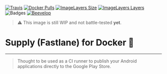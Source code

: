 [![Travis](https://shields.beevelop.com/travis/beevelop/docker-fastlane-supply.svg?style=flat-square)](https://travis-ci.org/beevelop/docker-fastlane-supply)
[![Docker Pulls](https://shields.beevelop.com/docker/pulls/beevelop/fastlane-supply.svg?style=flat-square)](https://links.beevelop.com/d-fastlane-supply)
[![ImageLayers Size](https://shields.beevelop.com/imagelayers/image-size/beevelop/fastlane-supply/latest.svg?style=flat-square)](https://imagelayers.io/?images=beevelop/fastlane-supply:latest)
[![ImageLayers Layers](https://shields.beevelop.com/imagelayers/layers/beevelop/fastlane-supply/latest.svg?style=flat-square)](https://imagelayers.io/?images=beevelop/fastlane-supply:latest)
![Badges](https://shields.beevelop.com/badge/badges-6-brightgreen.svg?style=flat-square)
[![Beevelop](https://links.beevelop.com/honey-badge)](https://beevelop.com)

> :warning: This image is still WIP and not battle-tested **yet**.

# Supply (Fastlane) for Docker :whale:
----

> Thought to be used as a CI runner to publish your Android applications directly to the Google Play Store.
